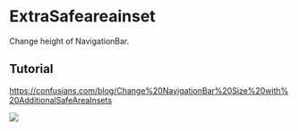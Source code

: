 # ExtraSafeareainset
Change height of NavigationBar.

## Tutorial
https://confusians.com/blog/Change%20NavigationBar%20Size%20with%20AdditionalSafeAreaInsets

![](https://images.ctfassets.net/43f964sa7uw5/3YAaCgH0MNL2d3uyXTRcZS/e6b79113120b9c5f091a9fff9c72f7a3/ezgif-3-6d10af549716.gif)
